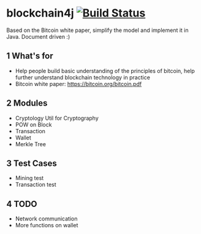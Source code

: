 # blockchain4j [![Build Status](https://travis-ci.org/Moriadry/blockchain4j.svg?branch=master)](https://travis-ci.org/Moriadry/blockchain4j)

Based on the Bitcoin white paper, simplify the model and implement it in Java. Document driven :)


## 1 What's for
+ Help people build basic understanding of the principles of bitcoin, help further understand blockchain technology in practice
+ Bitcoin white paper: https://bitcoin.org/bitcoin.pdf

## 2 Modules
+ Cryptology Util for Cryptography
+ POW on Block
+ Transaction
+ Wallet
+ Merkle Tree

## 3 Test Cases
+ Mining test
+ Transaction test

## 4 TODO
+ Network communication
+ More functions on wallet

